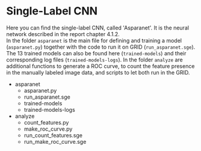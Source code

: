 # Single-Label CNN

Here you can find the single-label CNN, called 'Asparanet'. It is the neural network described in the report chapter 4.1.2.   
In the folder `asparanet` is the main file for defining and training a model (`asparanet.py`) together with the code to run it on GRID (`run_asparanet.sge`). The 13 trained models can also be found here (`trained-models`) and their corresponding log files (`trained-models-logs`). In the folder `analyze` are additional functions to generate a ROC curve, to count the feature presence in the manually labeled image data, and scripts to let both run in the GRID.   
   
-   asparanet
    -   asparanet.py
    -   run_asparanet.sge
    -   trained-models
    -   trained-models-logs
-   analyze
    -   count_features.py
    -   make_roc_curve.py
    -   run_count_features.sge
    -   run_make_roc_curve.sge
